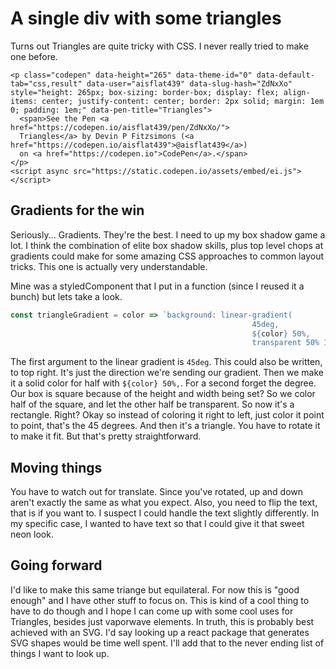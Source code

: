 # A single div with some triangles

Turns out Triangles are quite tricky with CSS. I never really tried to make one before. 

```
<p class="codepen" data-height="265" data-theme-id="0" data-default-tab="css,result" data-user="aisflat439" data-slug-hash="ZdNxXo" style="height: 265px; box-sizing: border-box; display: flex; align-items: center; justify-content: center; border: 2px solid; margin: 1em 0; padding: 1em;" data-pen-title="Triangles">
  <span>See the Pen <a href="https://codepen.io/aisflat439/pen/ZdNxXo/">
  Triangles</a> by Devin P Fitzsimons (<a href="https://codepen.io/aisflat439">@aisflat439</a>)
  on <a href="https://codepen.io">CodePen</a>.</span>
</p>
<script async src="https://static.codepen.io/assets/embed/ei.js"></script>
```

## Gradients for the win

Seriously... Gradients. They're the best. I need to up my box shadow game a lot. I think the combination of elite box shadow skills, plus top level chops at gradients could make for some amazing CSS approaches to common layout tricks. This one is actually very understandable.

Mine was a styledComponent that I put in a function (since I reused it a bunch) but lets take a look.

```js
const triangleGradient = color => `background: linear-gradient(
                                                      45deg,
                                                      ${color} 50%,
                                                      transparent 50% 100%);` 
```

The first argument to the linear gradient is `45deg`. This could also be written, to top right. It's just the direction we're sending our gradient. Then we make it a solid color for half with `${color} 50%,`. For a second forget the degree. Our box is square because of the height and width being set? So we color half of the square, and let the other half be transparent. So now it's a rectangle. Right? Okay so instead of coloring it right to left, just color it point to point, that's the 45 degrees. And then it's a triangle.  You have to rotate it to make it fit. But that's pretty straightforward. 


## Moving things

You have to watch out for translate. Since you've rotated, up and down aren't exactly the same as what you expect. Also, you need to flip the text, that is if you want to. I suspect I could handle the text slightly differently. In my specific case, I wanted to have text so that I could give it that sweet neon look.

## Going forward

I'd like to make this same triange but equilateral. For now this is "good enough" and I have other stuff to focus on. This is kind of a cool thing to have to do though and I hope I can come up with some cool uses for Triangles, besides just vaporwave elements. In truth, this is probably best achieved with an SVG. I'd say looking up a react package that generates SVG shapes would be time well spent. I'll add that to the never ending list of things I want to look up.